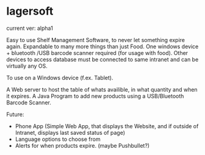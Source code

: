# lagersoft 
current ver: alpha1

Easy to use Shelf Management Software, to never let something expire again. Expandable to many more things than just Food. 
One windows device + bluetooth /USB barcode scanner required (for usage with food). Other devices to access database must be connected to same intranet and can be virtually any OS.

To use on a Windows device (f.ex. Tablet).

A Web server to host the table of whats availible, in what quantity and when it expires.
A Java Program to add new products using a USB/Bluetooth Barcode Scanner.

Future:
  - Phone App (Simple Web App, that displays the Website, and if outside of Intranet, displays last saved status of page)
  - Language options to choose from
  - Alerts for when products expire. (maybe Pushbullet?)
